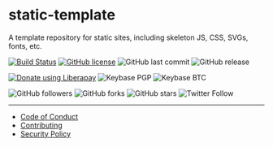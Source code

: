 # static-template
A template repository for static sites, including skeleton JS, CSS, SVGs, fonts, etc.

[![Build Status](https://travis-ci.com/shgysk8zer0/static-template.svg?branch=master)](https://travis-ci.com/shgysk8zer0/static-template)
[![GitHub license](https://img.shields.io/github/license/shgysk8zer0/static-template.svg)](https://github.com/shgysk8zer0/static-template/blob/master/LICENSE)
![GitHub last commit](https://img.shields.io/github/last-commit/shgysk8zer0/static-template.svg)
![GitHub release](https://img.shields.io/github/release/shgysk8zer0/static-template.svg)

[![Donate using Liberapay](https://img.shields.io/liberapay/receives/shgysk8zer0.svg?logo=liberapay)](https://liberapay.com/shgysk8zer0/donate "Donate using Liberapay")
![Keybase PGP](https://img.shields.io/keybase/pgp/shgysk8zer0.svg)
![Keybase BTC](https://img.shields.io/keybase/btc/shgysk8zer0.svg)

![GitHub followers](https://img.shields.io/github/followers/shgysk8zer0.svg?style=social)
![GitHub forks](https://img.shields.io/github/forks/shgysk8zer0/static-template.svg?style=social)
![GitHub stars](https://img.shields.io/github/stars/shgysk8zer0/static-template.svg?style=social)
![Twitter Follow](https://img.shields.io/twitter/follow/shgysk8zer0.svg?style=social)
- - - 

- [Code of Conduct](./.github/CODE_OF_CONDUCT.md)
- [Contributing](./.github/CONTRIBUTING.md)
- [Security Policy](./.github/SECURITY.md)
